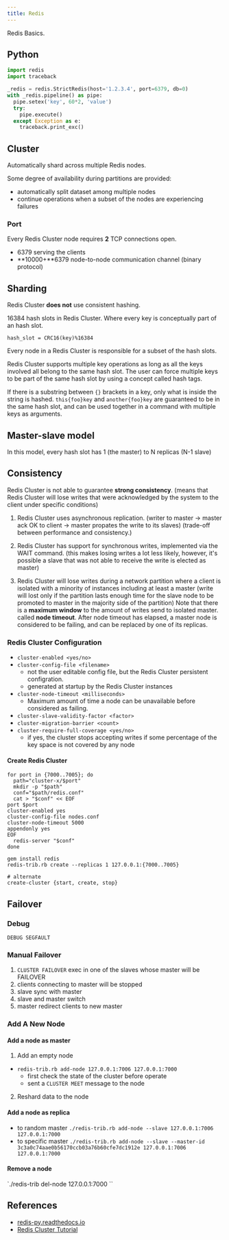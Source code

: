 ```yaml
---
title: Redis
---
```


Redis Basics.

<!--more-->

## Python

```python
import redis
import traceback

_redis = redis.StrictRedis(host='1.2.3.4', port=6379, db=0)
with _redis.pipeline() as pipe:
  pipe.setex('key', 60*2, 'value')
  try:
    pipe.execute()
  except Exception as e:
    traceback.print_exc()
```

## Cluster

Automatically shard across multiple Redis nodes.

Some degree of availability during partitions are provided:

* automatically split dataset among multiple nodes
* continue operations when a subset of the nodes are experiencing failures


### Port

Every Redis Cluster node requires **2** TCP connections open.

* 6379 serving the clients
* **10000+**6379 node-to-node communication channel (binary protocol)

## Sharding

Redis Cluster **does not** use consistent hashing.

16384 hash slots in Redis Cluster. Where every key is conceptually part of an hash slot.

```
hash_slot = CRC16(key)%16384
```

Every node in a Redis Cluster is responsible for a subset of the hash slots.

>
Redis Cluster supports multiple key operations as long as all the keys involved all belong to the same hash slot.
The user can force multiple keys to be part of the same hash slot by using a concept called hash tags.

>
If there is a substring between `{}` brackets in a key, only what is inside the string is hashed.
`this{foo}key` and `another{foo}key` are guaranteed to be in the same hash slot, and can be used together in a command with multiple keys as arguments.

## Master-slave model

In this model, every hash slot has 1 (the master) to N replicas (N-1 slave)

## Consistency

Redis Cluster is not able to guarantee **strong consistency**.
(means that Redis Cluster will lose writes that were acknowledged by the system to the client under specific conditions)

1. Redis Cluster uses asynchronous replication. (writer to master -> master ack OK to client -> master propates the write to its slaves)
(trade-off between performance and consistency.)

2. Redis Cluster has support for synchronous writes, implemented via the WAIT command.
(this makes losing writes a lot less likely, however, it's possible a slave that was not able to receive the write is elected as master)

3. Redis Cluster will lose writes during a network partition where a client is isolated with a minority of instances including at least a master
(write will lost only if the partition lasts enough time for the slave node to be promoted to master in the majority side of the partition)
Note that there is a **maximum window** to the amount of writes send to isolated master.
called **node timeout**. After node timeout has elapsed, a master node is considered to be failing, and can be replaced by one of its replicas.

### Redis Cluster Configuration

* `cluster-enabled <yes/no>`
* `cluster-config-file <filename>`
	* not the user editable config file, but the Redis Cluster persistent configration.
	* generated at startup by the Redis Cluster instances
* `cluster-node-timeout <milliseconds>`
	* Maximum amount of time a node can be unavailable before considered as failing.
* `cluster-slave-validity-factor <factor>`
* `cluster-migration-barrier <count>`
* `cluster-require-full-coverage <yes/no>`
	* if yes, the cluster stops accepting writes if some percentage of the key space is not covered by any node

#### Create Redis Cluster

```shell
for port in {7000..7005}; do
  path="cluster-x/$port"
  mkdir -p "$path"
  conf="$path/redis.conf"
  cat > "$conf" << EOF
port $port
cluster-enabled yes
cluster-config-file nodes.conf
cluster-node-timeout 5000
appendonly yes
EOF
  redis-server "$conf"
done

gem install redis
redis-trib.rb create --replicas 1 127.0.0.1:{7000..7005}

# alternate
create-cluster {start, create, stop}
```

## Failover

### Debug

`DEBUG SEGFAULT`

### Manual Failover

1. `CLUSTER FAILOVER` exec in one of the slaves whose master will be FAILOVER
2. clients connecting to master will be stopped
3. slave sync with master
4. slave and master switch
5. master redirect clients to new master

### Add A New Node

#### Add a node as master

1. Add an empty node
  * `redis-trib.rb add-node 127.0.0.1:7006 127.0.0.1:7000`
    * first check the state of the cluster before operate
    * sent a `CLUSTER MEET` message to the node
2. Reshard data to the node

#### Add a node as replica

* to random master
  `./redis-trib.rb add-node --slave 127.0.0.1:7006 127.0.0.1:7000`
* to specific master
  `./redis-trib.rb add-node --slave --master-id 3c3a0c74aae0b56170ccb03a76b60cfe7dc1912e 127.0.0.1:7006 127.0.0.1:7000`

#### Remove a node

`./redis-trib del-node 127.0.0.1:7000 <node-id>``

## References

* [redis-py.readthedocs.io](https://redis-py.readthedocs.io/en/latest/_modules/redis/client.html)
* [Redis Cluster Tutorial](https://redis.io/topics/cluster-tutorial)
